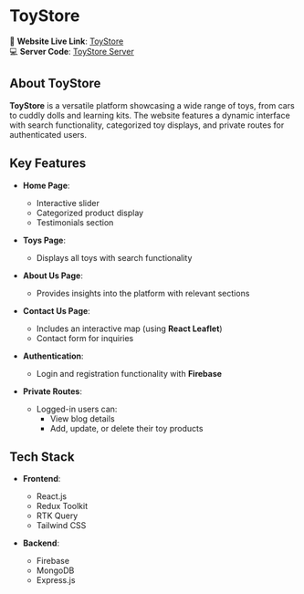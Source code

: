 # ToyStore

🛒 **Website Live Link**: [ToyStore](https://toycars-fa210.web.app/)  
💻 **Server Code**: [ToyStore Server](https://github.com/dev-nirob1/toy-store-server)

## About ToyStore

**ToyStore** is a versatile platform showcasing a wide range of toys, from cars to cuddly dolls and learning kits. The website features a dynamic interface with search functionality, categorized toy displays, and private routes for authenticated users.

## Key Features

- **Home Page**:  
  - Interactive slider  
  - Categorized product display  
  - Testimonials section  

- **Toys Page**:  
  - Displays all toys with search functionality  

- **About Us Page**:  
  - Provides insights into the platform with relevant sections  

- **Contact Us Page**:  
  - Includes an interactive map (using **React Leaflet**)  
  - Contact form for inquiries  

- **Authentication**:  
  - Login and registration functionality with **Firebase**  

- **Private Routes**:  
  - Logged-in users can:  
    - View blog details  
    - Add, update, or delete their toy products  

## Tech Stack

- **Frontend**:  
  - React.js  
  - Redux Toolkit  
  - RTK Query  
  - Tailwind CSS  

- **Backend**:  
  - Firebase  
  - MongoDB  
  - Express.js  
